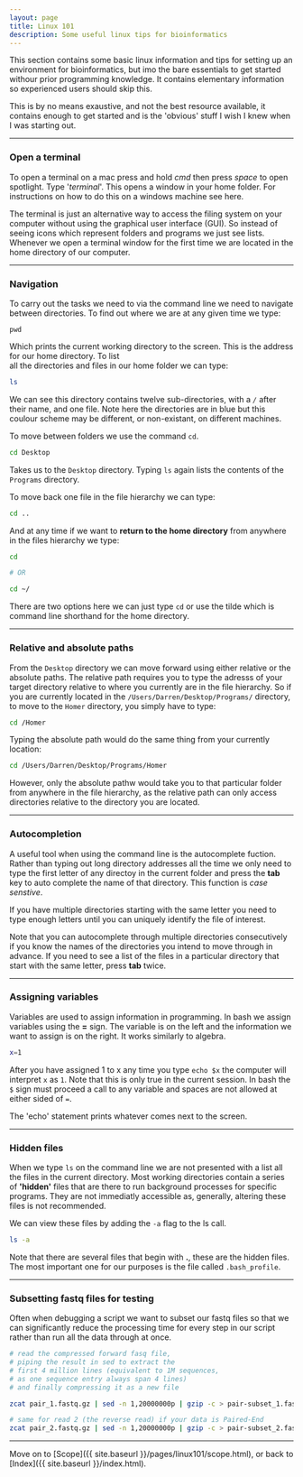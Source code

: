 ```yaml
---
layout: page
title: Linux 101
description: Some useful linux tips for bioinformatics
---
```


This section contains some basic linux information and tips for setting up an environment for bioinformatics,
but imo the bare essentials to get started withour prior programming knowledge. It contains elementary 
information so experienced users should skip this. 

This is by no means exaustive, and not the best resource available, it contains enough to get started and is
the 'obvious' stuff I wish I knew when I was starting out. 

*** 

### Open a terminal

To open a terminal on a mac press and hold *cmd* then press *space* to open spotlight. Type '*terminal*'.
This opens a window in your home folder. For instructions on how to do this on a windows machine see here.

The terminal is just an alternative way to access the filing system on your computer without using the graphical
user interface (GUI). So instead of seeing icons which represent folders and programs we just see lists. 
Whenever we open a terminal window for the first time we are located in the home directory of our computer. 

***

### Navigation

To carry out the tasks we need to via the command line we need to navigate between directories. To find out
where we are at any given time we type:

~~~
pwd
~~~

Which prints the current working directory to the screen. This is the address for our home directory. To list  
all the directories and files in our home folder we can type:

~~~bash
ls
~~~

We can see this directory contains twelve sub-directories, with a *`/`* after their name, and one file. Note
here the directories are in blue but this coulour scheme may be different, or non-existant, on different machines.

To move between folders we use the command `cd`.

~~~bash
cd Desktop
~~~

Takes us to the `Desktop` directory. Typing `ls` again lists the contents of the `Programs` directory.

To move back one file in the file hierarchy we can type:

~~~bash
cd ..
~~~

And at any time if we want to **return to the home directory** from anywhere in the files hierarchy we type:

~~~bash 
cd

# OR

cd ~/   
~~~

There are two options here we can just type `cd` or use the tilde which is command line shorthand for the 
home directory. 

***

### Relative and absolute paths

From the `Desktop` directory we can move forward using either relative or the absolute paths. The relative 
path requires you to type the adresss of your target  directory relative to where you currently are in the file hierarchy. So
if you are currently located in the `/Users/Darren/Desktop/Programs/` directory, to move to the `Homer` directory, you simply 
have to type:

~~~bash
cd /Homer
~~~

Typing the absolute path would do the same thing from your currently location:

~~~bash
cd /Users/Darren/Desktop/Programs/Homer
~~~  

However, only the absolute pathw would take you to that particular folder from anywhere in the file hierarchy, as the relative 
path can only access directories relative to the directory you are located.

***

### Autocompletion

A useful tool when using the command line is the autocomplete fuction. Rather than typing out long directory
addresses all the time we only need to type the first letter of any directoy in the current folder and press
the **tab** key to auto complete the name of that directory. This function is *case senstive*.

If you have multiple directories starting with the same letter you need to type enough letters until you can
uniquely identify the file of interest.

Note that you can autocomplete through multiple directories consecutively if you know the names of the 
directories you intend to move through in advance. If you need to see a list of the files in a particular 
directory that start with the same letter, press **tab** twice.

***


### Assigning variables

Variables are used to assign information in programming. In bash we assign variables using the **=** sign. The variable
is on the left and the information we want to assign is on the right. It works similarly to algebra.

~~~bash
x=1
~~~

After you have assigned 1 to x any time you type `echo $x` the computer will interpret `x` as `1`. Note that this is 
only true in the current session. In bash the `$` sign must proceed a call to any variable and spaces are not allowed 
at either sided of `=`. 

The 'echo' statement prints whatever comes next to the screen.

***

### Hidden files

When we type `ls` on the command line we are not presented with a list all the files in the current directory.
Most working directories contain a series of **'hidden'** files that are there to run background processes for 
specific programs. They are not immediatly accessible as, generally, altering these files is not recommended.

We can view these files by adding the `-a` flag to the ls call.

~~~bash
ls -a
~~~

Note that there are several files that begin with **.**, these are the hidden files. The most important one for 
our purposes is the file called `.bash_profile`.  

***

### Subsetting fastq files for testing

Often when debugging a script we want to subset our fastq files so that we can significantly reduce the 
processing time for every step in our script rather than run all the data through at once. 

~~~bash
# read the compressed forward fasq file, 
# piping the result in sed to extract the 
# first 4 million lines (equivalent to 1M sequences, 
# as one sequence entry always span 4 lines)
# and finally compressing it as a new file

zcat pair_1.fastq.gz | sed -n 1,20000000p | gzip -c > pair-subset_1.fastq.gz

# same for read 2 (the reverse read) if your data is Paired-End
zcat pair_2.fastq.gz | sed -n 1,20000000p | gzip -c > pair-subset_2.fastq.gz
~~~

***

Move on to [Scope]({{ site.baseurl }}/pages/linux101/scope.html), or back 
to [Index]({{ site.baseurl }}/index.html).
